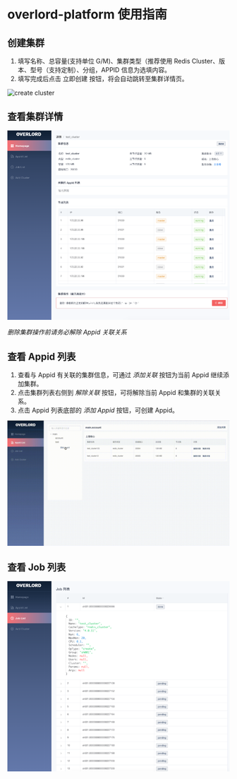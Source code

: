 # overlord-platform 使用指南

## 创建集群

1. 填写名称、总容量(支持单位 G/M)、集群类型（推荐使用 Redis Cluster、版本、型号（支持定制）、分组，APPID 信息为选填内容。
2. 填写完成后点击 立即创建 按钮，将会自动跳转至集群详情页。

![create cluster](../images/create-cluster.gif)

## 查看集群详情

![cluster detail](../images/cluster-detail.png)

*删除集群操作前请务必解除 Appid 关联关系*

## 查看 Appid 列表

1. 查看与 Appid 有关联的集群信息，可通过 *添加关联* 按钮为当前 Appid 继续添加集群。
2. 点击集群列表右侧到 *解除关联* 按钮，可将解除当前 Appid 和集群的关联关系。
3. 点击 Appid 列表底部的 *添加 Appid* 按钮，可创建 Appid。

![appid list](../images/appid-list.gif)

## 查看 Job 列表

![job list](../images/job-list.png)